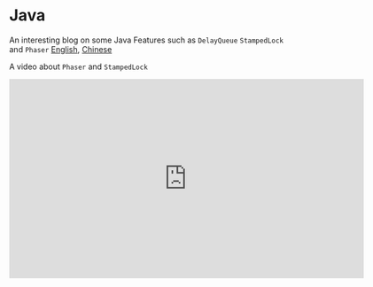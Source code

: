 # Java

An interesting blog on some Java Features such as
`DelayQueue` `StampedLock` and `Phaser`
[English](https://piotrminkowski.com/2022/01/05/useful-unknown-java-features/),
[Chinese](https://www.infoq.cn/article/tWHfLK4Kxphu3JDhlds5)

A video about `Phaser` and `StampedLock`

<iframe width="640" height="360"
src="https://www.youtube.com/embed/n_5ZO3NQnxM"
frameborder="0" allow="accelerometer; autoplay; clipboard-write;
encrypted-media; gyroscope; picture-in-picture" allowfullscreen>
</iframe>